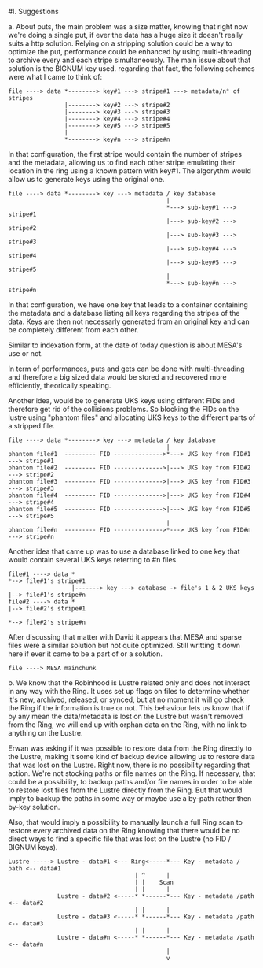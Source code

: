 #I. Suggestions

a. About puts, the main problem was a size matter, knowing that right now
we're doing a single put, if ever the data has a huge size it doesn't
really suits a http solution.
Relying on a stripping solution could be a way to optimize the put,
performance could be enhanced by using multi-threading to archive every and
each stripe simultaneously.
The main issue about that solution is the BIGNUM key used. regarding that
fact, the following schemes were what I came to think of:

    file ----> data *--------> key#1 ---> stripe#1 ---> metadata/n° of stripes
                    |--------> key#2 ---> stripe#2
                    |--------> key#3 ---> stripe#3
                    |--------> key#4 ---> stripe#4
                    |--------> key#5 ---> stripe#5
                    |
                    *--------> key#n ---> stripe#n

In that configuration, the first stripe would contain the number of stripes and
the metadata, allowing us to find each other stripe emulating their location in
the ring using a known pattern with key#1.
The algorythm would allow us to generate keys using the original one.

    file ----> data *--------> key ---> metadata / key database
                                                 |
                                                 *---> sub-key#1 ---> stripe#1
                                                 |---> sub-key#2 ---> stripe#2
                                                 |---> sub-key#3 ---> stripe#3
                                                 |---> sub-key#4 ---> stripe#4
                                                 |---> sub-key#5 ---> stripe#5
                                                 |
                                                 *---> sub-key#n ---> stripe#n

In that configuration, we have one key that leads to a container containing the
metadata and a database listing all keys regarding the stripes of the data.
Keys are then not necessarly generated from an original key and can be completely
different from each other.

Similar to indexation form, at the date of today question is about MESA's use or
not.

In term of performances, puts and gets can be done with multi-threading and therefore
a big sized data would be stored and recovered more efficiently, theorically speaking.

Another idea, would be to generate UKS keys using different FIDs and therefore get
rid of the collisions problems.
So blocking the FIDs on the lustre using "phantom files" and allocating UKS keys to
the different parts of a stripped file.

    file ----> data *--------> key ---> metadata / key database
                                                 |
    phantom file#1  --------- FID -------------->*---> UKS key from FID#1 ---> stripe#1
    phantom file#2  --------- FID -------------->|---> UKS key from FID#2 ---> stripe#2
    phantom file#3  --------- FID -------------->|---> UKS key from FID#3 ---> stripe#3
    phantom file#4  --------- FID -------------->|---> UKS key from FID#4 ---> stripe#4
    phantom file#5  --------- FID -------------->|---> UKS key from FID#5 ---> stripe#5
                                                 |
    phantom file#n  --------- FID -------------->*---> UKS key from FID#n ---> stripe#n

Another idea that came up was to use a database linked to one key that would contain
several UKS keys referring to #n files.

    file#1 ----> data *                                                    *--> file#1's stripe#1
                      |-------> key ---> database -> file's 1 & 2 UKS keys |--> file#1's stripe#n
    file#2 ----> data *                                                    |--> file#2's stripe#1
                                                                           *--> file#2's stripe#n

After discussing that matter with David it appears that MESA and sparse files were a similar
solution but not quite optimized. Still writting it down here if ever it came to be a part of or
a solution.

    file ----> MESA mainchunk


b. We know that the Robinhood is Lustre related only and does not interact in any way
with the Ring.
It uses set up flags on files to determine whether it's new, archived, released, or
synced, but at no moment it will go check the Ring if the information is true or not.
This behaviour lets us know that if by any mean the data/metadata is lost on the Lustre
but wasn't removed from the Ring, we will end up with orphan data on the Ring, with
no link to anything on the Lustre.

Erwan was asking if it was possible to restore data from the Ring directly to the Lustre,
making it some kind of backup device allowing us to restore data that was lost on the
Lustre.
Right now, there is no possibility regarding that action. We're not stocking paths or
file names on the Ring.
If necessary, that could be a possibility, to backup paths and/or file names in order to
be able to restore lost files from the Lustre directly from the Ring. But that would imply
to backup the paths in some way or maybe use a by-path rather then by-key solution.

Also, that would imply a possibility to manually launch a full Ring scan to restore every
archived data on the Ring knowing that there would be no direct ways to find a specific
file that was lost on the Lustre (no FID / BIGNUM keys).

    Lustre -----> Lustre - data#1 <--- Ring<-----*--- Key - metadata / path <-- data#1
                                        | ^      |
                                        | |    Scan
                                        | |      |
                  Lustre - data#2 <-----* *------*--- Key - metadata /path <-- data#2
                                        | |      |
                  Lustre - data#3 <-----* *------*--- Key - metadata /path <-- data#3
                                        | |      |
                  Lustre - data#n <-----* *------*--- Key - metadata /path <-- data#n
                                                 |
                                                 v